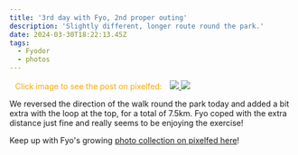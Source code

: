 ```yaml
---
title: '3rd day with Fyo, 2nd proper outing'
description: 'Slightly different, longer route round the park.'
date: 2024-03-30T18:22:13.45Z
tags:
  - Fyodor
  - photos
---
```

<span class="pixelcard">
  <span style="padding: 2%; color: orange;">Click image to see the post on pixelfed:</span>
  <span class="pixelitems">
    <a class="no-indicator" href="https://pix.thewalkingdeaf.social/i/web/post/679700559741727835">
      <img style="aspect-ratio: 1 / 1;" src="https://pix.thewalkingdeaf.social/storage/m/_v2/637734190710399001/062ac74bd-fb82c6/qfc79disMdUn/60Uu44ED0JUDsATr4o9IToAfKVad0Lxlo496KJLR.png"/>
    </a>
    <a class="no-indicator" href="https://pix.thewalkingdeaf.social/i/web/post/679702389698094193">
      <img style="aspect-ratio: 1 / 1;" src="https://pix.thewalkingdeaf.social/storage/m/_v2/637734190710399001/062ac74bd-fb82c6/PNTqyTBp2mRb/XbD1lHZrCew8XsYyB3Hu9BzkmiYmchSrIHNagxHc.png"/>
    </a>
  </span>
</span>

We reversed the direction of the walk round the park today and added a bit extra with the loop at the top, for a total of 7.5km. Fyo coped with the extra distance just fine and really seems to be enjoying the exercise!

Keep up with Fyo's growing [photo collection on pixelfed here](https://pix.thewalkingdeaf.social/c/679362504973376176)!